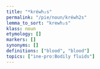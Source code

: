 ```yaml
---
title: "*kréwh₂s"
permalink: "/pie/noun/kréwh2s"
lemma_to_sort: "krewh₂s"
klass: noun
etymology: []
markers: []
synonyms: []
definitions: ["blood", "blood"]
topics: ["ine-pro:Bodily fluids"]
---
```

